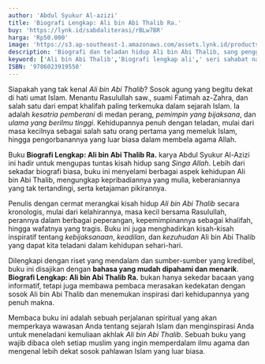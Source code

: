 ```yaml
---
author: 'Abdul Syukur Al-azizi'
title: 'Biografi Lengkap: Ali bin Abi Thalib Ra.'
buy: 'https://lynk.id/sabdaliterasi/rBLw7BR'
harga: 'Rp50.000'
image: 'https://s3.ap-southeast-1.amazonaws.com/assets.lynk.id/products/04-08-2024/1722765544664_8739428'
description: 'Biografi dan teladan hidup Ali bin Abi Thalib, sang penggenggam panji Nabi Saw., ini, mulai lahir hingga wafatnya, dikupas secara apik oleh Abdul Syukur al-Azizi, penulis buku ini.'
keyword: ['Ali bin Abi Thalib','Biografi lengkap ali',' seri sahabat nabi']
ISBN: '9786023919550'
---
```

<p>Siapakah yang tak kenal <em>Ali bin Abi Thalib</em>? Sosok agung yang begitu dekat di hati umat Islam. Menantu Rasulullah saw., suami Fatimah az-Zahra, dan salah satu dari empat khalifah paling terkemuka dalam sejarah Islam. Ia adalah <em>kesatria pemberani</em> di medan perang, <em>pemimpin yang bijaksana</em>, dan <em>ulama yang berilmu tinggi</em>. Kehidupannya penuh dengan teladan, mulai dari masa kecilnya sebagai salah satu orang pertama yang memeluk Islam, hingga pengorbanannya yang luar biasa dalam membela agama Allah.</p><p>Buku <strong>Biografi Lengkap: Ali bin Abi Thalib Ra.</strong> karya Abdul Syukur Al-Azizi ini hadir untuk mengupas tuntas kisah hidup sang <em>Singa Allah</em>. Lebih dari sekadar biografi biasa, buku ini menyelami berbagai aspek kehidupan Ali bin Abi Thalib, mengungkap kepribadiannya yang mulia, keberaniannya yang tak tertandingi, serta ketajaman pikirannya.</p><p>Penulis dengan cermat merangkai kisah hidup <em>Ali bin Abi Thalib</em> secara kronologis, mulai dari kelahirannya, masa kecil bersama Rasulullah, perannya dalam berbagai peperangan, kepemimpinannya sebagai khalifah, hingga wafatnya yang tragis. Buku ini juga menghadirkan kisah-kisah inspiratif tentang <em>kebijaksanaan</em>, <em>keadilan</em>, dan <em>kezuhudan</em> Ali bin Abi Thalib yang dapat kita teladani dalam kehidupan sehari-hari.</p><p>Dilengkapi dengan riset yang mendalam dan sumber-sumber yang kredibel, buku ini disajikan dengan <strong>bahasa yang mudah dipahami dan menarik</strong>. <strong>Biografi Lengkap: Ali bin Abi Thalib Ra.</strong> bukan hanya sekedar bacaan yang informatif, tetapi juga membawa pembaca merasakan kedekatan dengan sosok Ali bin Abi Thalib dan menemukan inspirasi dari kehidupannya yang penuh makna.</p><p>Membaca buku ini adalah sebuah perjalanan spiritual yang akan memperkaya wawasan Anda tentang sejarah Islam dan menginspirasi Anda untuk meneladani kemuliaan akhlak <em>Ali bin Abi Thalib</em>. Sebuah buku yang wajib dibaca oleh setiap muslim yang ingin memperdalam ilmu agama dan mengenal lebih dekat sosok pahlawan Islam yang luar biasa.</p>
